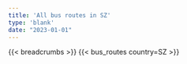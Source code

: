 ```yaml
---
title: 'All bus routes in SZ'
type: 'blank'
date: "2023-01-01"
---
```


{{< breadcrumbs >}}
{{< bus_routes country=SZ >}}
